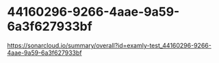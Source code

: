 # 44160296-9266-4aae-9a59-6a3f627933bf
https://sonarcloud.io/summary/overall?id=examly-test_44160296-9266-4aae-9a59-6a3f627933bf
